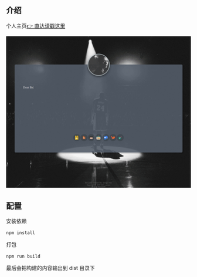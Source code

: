 ## 介绍

个人主页[👉 直达请戳这里](http://www.zzcyes.com)

![主页动图](./src/assets/resouce/home.gif)

## 配置

安装依赖

```
npm install
```

打包

```
npm run build
```

最后会把构建的内容输出到 dist 目录下
